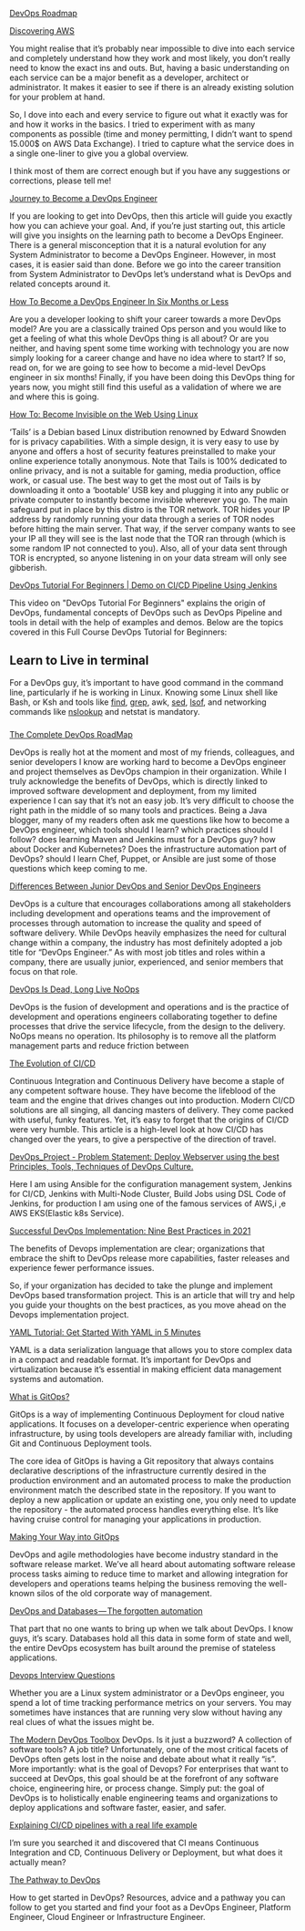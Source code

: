 

[DevOps Roadmap](https://user-images.githubusercontent.com/79118602/120119107-e1d9c300-c163-11eb-80dd-a8e080db56e5.png)

[Discovering AWS](https://adayinthelifeof.nl/2020/05/20/aws.html)

You might realise that it’s probably near impossible to dive into
each service and completely understand how they work and most likely,
you don’t really need to know the exact ins and outs. But, having a basic
understanding on each service can be a major benefit as a developer, architect
or administrator. It makes it easier to see if there is an already existing solution
for your problem at hand.

So, I dove into each and every service to figure out what it
exactly was for and how it works in the basics. I tried to
experiment with as many components as possible (time and
money permitting, I didn’t want to spend 15.000$ on
AWS Data Exchange). I tried to capture what the
service does in a single one-liner to give
you a global overview.

I think most of them are correct enough but if you have any suggestions
or corrections, please tell me!


[Journey to Become a DevOps Engineer](https://levelup.gitconnected.com/journey-to-become-a-devops-engineer-2a4cdfd1912c)

If you are looking to get into DevOps, then this article will guide you exactly how you can achieve your goal. And, if you’re just starting out, this article will give you insights on the learning path to become a DevOps Engineer.
There is a general misconception that it is a natural evolution for any System Administrator to become a DevOps Engineer. However, in most cases, it is easier said than done.
Before we go into the career transition from System Administrator to DevOps let’s understand what is DevOps and related concepts around it.


[How To Become a DevOps Engineer In Six Months or Less](https://medium.com/@devfire/how-to-become-a-devops-engineer-in-six-months-or-less-366097df7737)

Are you a developer looking to shift your career towards a more DevOps model?
Are you are a classically trained Ops person and you would like to get a feeling of what this whole DevOps thing is all about?
Or are you neither, and having spent some time working with technology you are now simply looking for a career change and have no idea where to start?
If so, read on, for we are going to see how to become a mid-level DevOps engineer in six months!
Finally, if you have been doing this DevOps thing for years now, you might still find this useful as a validation of where we are and where this is going.




[How To: Become Invisible on the Web Using Linux](https://medium.com/upskilling/how-to-become-invisible-on-the-web-using-linux-dc86ef12ab51)

‘Tails’ is a Debian based Linux distribution renowned by Edward Snowden for is privacy capabilities. With a simple design, it is very easy to use by anyone and offers a host of security features preinstalled to make your online experience totally anonymous. Note that Tails is 100% dedicated to online privacy, and is not a suitable for gaming, media production, office work, or casual use. The best way to get the most out of Tails is by downloading it onto a ‘bootable’ USB key and plugging it into any public or private computer to instantly become invisible wherever you go.
The main safeguard put in place by this distro is the TOR network. TOR hides your IP address by randomly running your data through a series of TOR nodes before hitting the main server. That way, if the server company wants to see your IP all they will see is the last node that the TOR ran through (which is some random IP not connected to you). Also, all of your data sent through TOR is encrypted, so anyone listening in on your data stream will only see gibberish.

[DevOps Tutorial For Beginners | Demo on CI/CD Pipeline Using Jenkins](https://www.youtube.com/watch?v=4I2uOZw3moM&t=1s)

This video on "DevOps Tutorial For Beginners" explains the origin of DevOps, fundamental concepts of DevOps such as DevOps Pipeline and tools in detail with the help of examples and demos. Below are the topics covered in this Full Course DevOps Tutorial for Beginners:
## Learn to Live in terminal
For a DevOps guy, it’s important to have good command in the command line, particularly if he is working in Linux. Knowing some Linux shell like Bash, or Ksh and tools like <a href="https://javarevisited.blogspot.com/2018/08/10-example-of-find-command-in-unix-linux.html#axzz5E2uHdG3w">find</a>, <a href="https://www.java67.com/2017/07/grep-command-example-list-only-file-names-matching-string.html">grep</a>, awk, <a href="https://javarevisited.blogspot.com/2013/05/sed-command-examples-in-unix-and-linux.html#axzz56KhwFZ4z">sed</a>, <a href="https://javarevisited.blogspot.com/2016/06/10-example-of-lsof-command-in-unix-linux.html#axzz5CkWP96Nb">lsof</a>, and networking commands like <a href="https://javarevisited.blogspot.com/2017/04/how-hostname-to-ip-address-conversion-or-name-resolution-works-in-Linux.html">nslookup</a> and netstat is mandatory.
###

[The Complete DevOps RoadMap](https://medium.com/hackernoon/the-2018-devops-roadmap-31588d8670cb)

DevOps is really hot at the moment and most of my friends, colleagues, and senior developers I know are working hard to become a DevOps engineer and project themselves as DevOps champion in their organization.
While I truly acknowledge the benefits of DevOps, which is directly linked to improved software development and deployment, from my limited experience I can say that it’s not an easy job. It’s very difficult to choose the right path in the middle of so many tools and practices.
Being a Java blogger, many of my readers often ask me questions like how to become a DevOps engineer, which tools should I learn? which practices should I follow? does learning Maven and Jenkins must for a DevOps guy? how about Docker and Kubernetes? Does the infrastructure automation part of DevOps? should I learn Chef, Puppet, or Ansible are just some of those questions which keep coming to me.


[Differences Between Junior DevOps and Senior DevOps Engineers](https://medium.com/devops-dudes/differences-between-junior-devops-and-senior-devops-engineers-8d0f28b8b30b)

DevOps is a culture that encourages collaborations among all stakeholders including development and operations teams and the improvement of processes through automation to increase the quality and speed of software delivery.
While DevOps heavily emphasizes the need for cultural change within a company, the industry has most definitely adopted a job title for “DevOps Engineer.” As with most job titles and roles within a company, there are usually junior, experienced, and senior members that focus on that role.


[DevOps Is Dead, Long Live NoOps](https://medium.com/devopscurry/is-devops-still-a-good-career-choice-in-2021-293f8a5a36df)

DevOps is the fusion of development and operations and is the practice of development and operations engineers collaborating together to define processes that drive the service lifecycle, from the design to the delivery.
NoOps means no operation. Its philosophy is to remove all the platform management parts and reduce friction between

[The Evolution of CI/CD](https://medium.com/the-devops-corner/the-evolution-of-ci-cd-763df723f05b)

Continuous Integration and Continuous Delivery have become a staple of any competent software house. They have become the lifeblood of the team and the engine that drives changes out into production.
Modern CI/CD solutions are all singing, all dancing masters of delivery. They come packed with useful, funky features. Yet, it’s easy to forget that the origins of CI/CD were very humble. This article is a high-level look at how CI/CD has changed over the years, to give a perspective of the direction of travel.

[DevOps_Project - Problem Statement:
Deploy Webserver using the best Principles, Tools, Techniques of DevOps Culture. ](https://rootritesh.medium.com/devops-project-f17715ca132b)

Here I am using Ansible for the configuration management system, Jenkins for CI/CD, Jenkins with Multi-Node Cluster, Build Jobs using DSL Code of Jenkins, for production I am using one of the famous services of AWS,i ,e AWS EKS(Elastic k8s Service).

[Successful DevOps Implementation: Nine Best Practices in 2021](https://medium.com/devopscurry/nine-best-practices-for-a-successful-devops-implementation-in-2021-ef87d4692fcb)

The benefits of Devops implementation are clear; organizations that embrace the shift to DevOps release more capabilities, faster releases and experience fewer performance issues.

So, if your organization has decided to take the plunge and implement DevOps based transformation project. This is an article that will try and help you guide your thoughts on the best practices, as you move ahead on the Devops implementation project.


[YAML Tutorial: Get Started With YAML in 5 Minutes](https://betterprogramming.pub/yaml-tutorial-get-started-with-yaml-in-5-minutes-549d462972d8)

YAML is a data serialization language that allows you to store complex data in a compact and readable format. It’s important for DevOps and virtualization because it’s essential in making efficient data management systems and automation.

[What is GitOps?](https://www.gitops.tech/)


GitOps is a way of implementing Continuous Deployment for cloud native applications. It focuses on a developer-centric experience when operating infrastructure, by using tools developers are already familiar with, including Git and Continuous Deployment tools.

The core idea of GitOps is having a Git repository that always contains declarative descriptions of the infrastructure currently desired in the production environment and an automated process to make the production environment match the described state in the repository. If you want to deploy a new application or update an existing one, you only need to update the repository - the automated process handles everything else. It’s like having cruise control for managing your applications in production.

[Making Your Way into GitOps](https://medium.com/@daniela.torres.f/making-your-way-into-gitops-4b3e1e98fc91)

DevOps and agile methodologies have become industry standard in the software release market. We’ve all heard about automating software release process tasks aiming to reduce time to market and allowing integration for developers and operations teams helping the business removing the well-known silos of the old corporate way of management.

[DevOps and Databases — The forgotten automation](https://medium.com/devops-dudes/devops-and-databases-the-forgotten-automation-95325b2d3c89)

That part that no one wants to bring up when we talk about DevOps. I know guys, it’s scary. Databases hold all this data in some form of state and well, the entire DevOps ecosystem has built around the premise of stateless applications.

[Devops Interview Questions](https://selfonlinetraining.wordpress.com/devops-interview-questions/)

[](https://medium.com/schkn/monitoring-linux-processes-using-prometheus-and-grafana-113b3e271971)

Whether you are a Linux system administrator or a DevOps engineer, you spend a lot of time tracking performance metrics on your servers.
You may sometimes have instances that are running very slow without having any real clues of what the issues might be.

[The Modern DevOps Toolbox](https://medium.com/akava/the-modern-devops-toolbox-part-1-of-3-5d5c317052b0)
DevOps. Is it just a buzzword? A collection of software tools? A job title? Unfortunately, one of the most critical facets of DevOps often gets lost in the noise and debate about what it really “is”. More importantly: what is the goal of Devops?
For enterprises that want to succeed at DevOps, this goal should be at the forefront of any software choice, engineering hire, or process change. Simply put: the goal of DevOps is to holistically enable engineering teams and organizations to deploy applications and software faster, easier, and safer.

[Explaining CI/CD pipelines with a real life example](https://debora-piu.medium.com/understand-ci-cd-pipelines-with-real-life-examples-2e6977e79db0)

I’m sure you searched it and discovered that CI means Continuous Integration and CD, Continuous Delivery or Deployment, but what does it actually mean?

[The Pathway to DevOps](https://moabukar.medium.com/my-pathway-to-devops-22f9f0cc950)

How to get started in DevOps? Resources, advice and a pathway you can follow to get you started and find your foot as a DevOps Engineer, Platform Engineer, Cloud Engineer or Infrastructure Engineer.